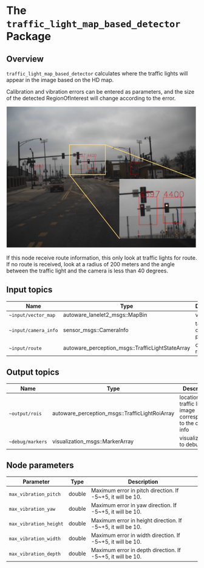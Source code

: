 # The `traffic_light_map_based_detector` Package

## Overview

`traffic_light_map_based_detector` calculates where the traffic lights will appear in the image based on the HD map.

Calibration and vibration errors can be entered as parameters, and the size of the detected RegionOfInterest will change according to the error.

![traffic_light_map_based_detector_result](./docs/traffic_light_map_based_detector_result.svg)

If this node receive route information, this only look at traffic lights for route.
If no route is received, look at a radius of 200 meters and the angle between the traffic light and the camera is less than 40 degrees.

## Input topics

| Name                 | Type                                             | Description             |
| -------------------- | ------------------------------------------------ | ----------------------- |
| `~input/vector_map`  | autoware_lanelet2_msgs::MapBin                   | vector map              |
| `~input/camera_info` | sensor_msgs::CameraInfo                          | target camera parameter |
| `~input/route`       | autoware_perception_msgs::TrafficLightStateArray | optional: route         |

## Output topics

| Name             | Type                                           | Description                                                          |
| ---------------- | ---------------------------------------------- | -------------------------------------------------------------------- |
| `~output/rois`   | autoware_perception_msgs::TrafficLightRoiArray | location of traffic lights in image corresponding to the camera info |
| `~debug/markers` | visualization_msgs::MarkerArray                | visualization to debug                                               |

## Node parameters

| Parameter              | Type   | Description                                                 |
| ---------------------- | ------ | ----------------------------------------------------------- |
| `max_vibration_pitch`  | double | Maximum error in pitch direction. If -5~+5, it will be 10.  |
| `max_vibration_yaw`    | double | Maximum error in yaw direction. If -5~+5, it will be 10.    |
| `max_vibration_height` | double | Maximum error in height direction. If -5~+5, it will be 10. |
| `max_vibration_width`  | double | Maximum error in width direction. If -5~+5, it will be 10.  |
| `max_vibration_depth`  | double | Maximum error in depth direction. If -5~+5, it will be 10.  |
